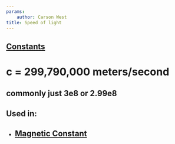 ```yaml
---
params:
	author: Carson West
title: Speed of light
--- 
```

## [Constants](./../constants/)

# c = 299,790,000 meters/second
## commonly just 3e8 or 2.99e8

## Used in:
- ## [Magnetic Constant](./../magnetic-constant/)
